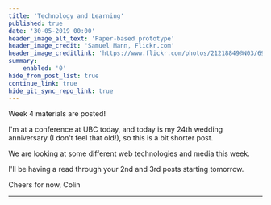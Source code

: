 ```yaml
---
title: 'Technology and Learning'
published: true
date: '30-05-2019 00:00'
header_image_alt_text: 'Paper-based prototype'
header_image_credit: 'Samuel Mann, Flickr.com'
header_image_creditlink: 'https://www.flickr.com/photos/21218849@N03/6968244538/'
summary:
    enabled: '0'
hide_from_post_list: true
continue_link: true
hide_git_sync_repo_link: true
---
```


Week 4 materials are posted!

I'm at a conference at UBC today, and today is my 24th wedding anniversary (I don't feel that old!), so this is a bit shorter post.

We are looking at some different web technologies and media this week.

I'll be having a read through your 2nd and 3rd posts starting tomorrow.

Cheers for now,
Colin

---
